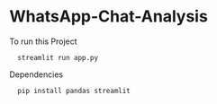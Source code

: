 # WhatsApp-Chat-Analysis

To run this Project
```shell
  streamlit run app.py
```
Dependencies
```shell
  pip install pandas streamlit
```